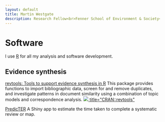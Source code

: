```yaml
---
layout: default
title: Martin Westgate
description: Research Fellow<br>Fenner School of Environment & Society<br>Australian National University
---
```

# Software
I use [R](https://cran.r-project.org) for all my analysis and software development.

## Evidence synthesis

[revtools: Tools to support evidence synthesis in R](https://cran.r-project.org/package=revtools)
This package provides functions to import bibliographic data, screen for and remove duplicates, and investigate patterns in document similarity using a combination of topic models and correspondence analysis.
<a href="https://cran.r-project.org/package=revtools">
  <img src="http://www.r-pkg.org/badges/version/revtools">
  title="CRAN::revtools"
</a>  

[PredicTER](https://predicter.org)
A Shiny app to estimate the time taken to complete a systematic review or map.
